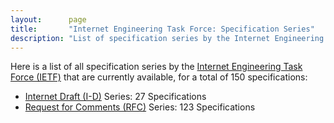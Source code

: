 ```yaml
---
layout:      page
title:       "Internet Engineering Task Force: Specification Series"
description: "List of specification series by the Internet Engineering Task Force (IETF/)"
---
```


Here is a list of all specification series by the [Internet Engineering Task Force (IETF)](http://www.ietf.org/) that are currently available, for a total of 150 specifications:

  * [Internet Draft (I-D)](I-D/) Series: 27 Specifications
  * [Request for Comments (RFC)](RFC/) Series: 123 Specifications
